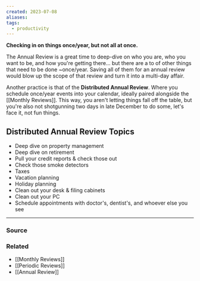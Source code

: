 ```yaml
---
created: 2023-07-08
aliases: 
tags:
  - productivity
---
```

**Checking in on things once/year, but not all at once.**

The Annual Review is a great time to deep-dive on who you are, who you want to be, and how you're getting there... but there are a to of other things that need to be done ~once/year. Saving all of them for an annual review would blow up the scope of that review and turn it into a multi-day affair. 

Another practice is that of the **Distributed Annual Review**. Where you schedule once/year events into your calendar, ideally paired alongside the [[Monthly Reviews]]. This way, you aren't letting things fall off the table, but you're also not shotgunning two days in late December to do some, let's face it, not fun things.

## Distributed Annual Review Topics

- Deep dive on property management
- Deep dive on retirement
- Pull your credit reports & check those out
- Check those smoke detectors
- Taxes
- Vacation planning
- Holiday planning
- Clean out your desk & filing cabinets
- Clean out your PC
- Schedule appointments with doctor's, dentist's, and whoever else you see

---

### Source

### Related
- [[Monthly Reviews]]
- [[Periodic Reviews]]
- [[Annual Review]]